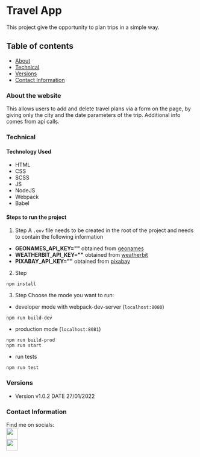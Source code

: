 # Travel App

This project give the opportunity to plan trips in a simple way.

## Table of contents

- [About](#about-the-website)
- [Technical](#technical)
- [Versions](#versions)
- [Contact Information](#contact-information)

### About the website

This allows users to add and delete travel plans via a form on the page, by giving only the city and the date parameters of the trip.
Additional info comes from api calls.

### Technical

#### Technology Used

- HTML
- CSS
- SCSS
- JS
- NodeJS
- Webpack
- Babel

#### Steps to run the project

1. Step
A `.env` file needs to be created in the root of the project and needs to contain the following information

- **GEONAMES_API_KEY=""** obtained from [geonames](https://www.geonames.org/export/web-services.html)
- **WEATHERBIT_API_KEY=""** obtained from [weatherbit](https://www.weatherbit.io/account/create)
- **PIXABAY_API_KEY=""** obtained from [pixabay](https://pixabay.com/api/docs/)

2. Step

```console
npm install
```
3. Step
Choose the mode you want to run:
- developer mode with webpack-dev-server (`localhost:8080`)
```console
npm run build-dev
```
- production mode (`localhost:8081`)
```console
npm run build-prod
npm run start
```

- run tests
```console
npm run test
```

### Versions

- Version v1.0.2 DATE 27/01/2022

### Contact Information

Find me on socials:\
<a href="https://www.facebook.com/norelle0220">
    <img src="https://icon-library.com/images/facebook-icon-small/facebook-icon-small-17.jpg" width="30px">
</a>\
<a href="https://www.linkedin.com/in/nora-lovasi-maraz-66b71874/">
    <img src="https://iconarchive.com/download/i82926/limav/flat-gradient-social/Linkedin.ico" width="30px">
</a>